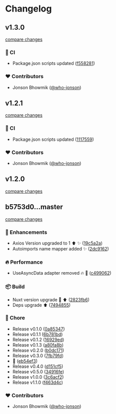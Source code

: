 # Changelog


## v1.3.0

[compare changes](https://github.com/who-jonson/nuxt3-axios/compare/v1.2.1...v1.3.0)


### 🤖 CI

  - Package.json scripts updated ([f558281](https://github.com/who-jonson/nuxt3-axios/commit/f558281))

### ❤️  Contributors

- Jonson Bhowmik ([@who-jonson](http://github.com/who-jonson))

## v1.2.1

[compare changes](https://github.com/who-jonson/nuxt3-axios/compare/v1.2.0...v1.2.1)


### 🤖 CI

  - Package.json scripts updated ([1117559](https://github.com/who-jonson/nuxt3-axios/commit/1117559))

### ❤️  Contributors

- Jonson Bhowmik ([@who-jonson](http://github.com/who-jonson))

## v1.2.0

[compare changes](https://github.com/who-jonson/nuxt3-axios/compare/v1.1.0...v1.2.0)

## b5753d0...master

[compare changes](https://github.com/who-jonson/nuxt3-axios/compare/b5753d0...master)


### 🚀 Enhancements

  - Axios Version upgraded to 1  ⬆️ ✨ ([19c5a2a](https://github.com/who-jonson/nuxt3-axios/commit/19c5a2a))
  - Autoimports name mapper added ✨ ([2dc9162](https://github.com/who-jonson/nuxt3-axios/commit/2dc9162))

### 🔥 Performance

  - UseAsyncData adapter removed 🔥 🎨 ([c499062](https://github.com/who-jonson/nuxt3-axios/commit/c499062))

### 📦 Build

  - Nuxt version upgrade 🚀 ⬆️ ([2823fb6](https://github.com/who-jonson/nuxt3-axios/commit/2823fb6))
  - Deps upgrade  ⬆️ ([7494855](https://github.com/who-jonson/nuxt3-axios/commit/7494855))

### 🏡 Chore

  - Release v0.1.0 ([0a85347](https://github.com/who-jonson/nuxt3-axios/commit/0a85347))
  - Release v0.1.1 ([6b781bd](https://github.com/who-jonson/nuxt3-axios/commit/6b781bd))
  - Release v0.1.2 ([16929ed](https://github.com/who-jonson/nuxt3-axios/commit/16929ed))
  - Release v0.1.3 ([a80fa8b](https://github.com/who-jonson/nuxt3-axios/commit/a80fa8b))
  - Release v0.2.0 ([b0dc171](https://github.com/who-jonson/nuxt3-axios/commit/b0dc171))
  - Release v0.3.0 ([7fb79fd](https://github.com/who-jonson/nuxt3-axios/commit/7fb79fd))
  - 🚨 ([eb54ef3](https://github.com/who-jonson/nuxt3-axios/commit/eb54ef3))
  - Release v0.4.0 ([d151cf5](https://github.com/who-jonson/nuxt3-axios/commit/d151cf5))
  - Release v0.5.0 ([34916fe](https://github.com/who-jonson/nuxt3-axios/commit/34916fe))
  - Release v1.0.0 ([3c6acf2](https://github.com/who-jonson/nuxt3-axios/commit/3c6acf2))
  - Release v1.1.0 ([f463d4c](https://github.com/who-jonson/nuxt3-axios/commit/f463d4c))

### ❤️  Contributors

- Jonson Bhowmik ([@who-jonson](http://github.com/who-jonson))

